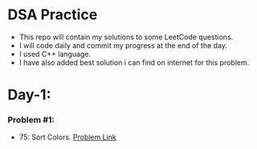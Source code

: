 # DSA Practice 
- This repo will contain my solutions to some LeetCode questions.
- I will code daily and commit my progress at the end of the day.
- I used C++ language.
- I have also added best solution i can find on internet for this problem.  


# Day-1:
### Problem #1:
- 75: Sort Colors. [Problem Link](https://leetcode.com/problems/sort-colors/ "LeetCode")